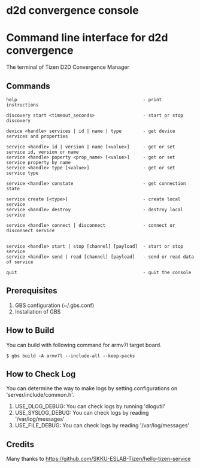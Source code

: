 # d2d convergence console
Command line interface for d2d convergence
==========================================

The terminal of Tizen D2D Convergence Manager

## Commands

```
help                                               - print instructions

discovery start <timeout_seconds>                  - start or stop discovery

device <handle> services | id | name | type        - get device services and properties

service <handle> id | version | name [<value>]     - get or set service id, version or name
service <handle> poperty <prop_name> [<value>]     - get or set service property by name
service <handle> type [<value>]                    - get or set service type

service <handle> constate                          - get connection state

service create [<type>]                            - create local service
service <handle> destroy                           - destroy local service

service <handle> connect | disconnect              - connect or disconnect service


service <handle> start | stop [channel] [payload]  - start or stop service
service <handle> send | read [channel] [payload]   - send or read data of service

quit                                               - quit the console
```

## Prerequisites

1. GBS configuration (~/.gbs.conf)
1. Installation of GBS

## How to Build
You can build with following command for armv7l target board.

<code>$ gbs build -A armv7l --include-all --keep-packs</code>

## How to Check Log
You can determine the way to make logs by setting configurations on 'server/include/common.h'.

1. USE_DLOG_DEBUG: You can check logs by running 'dlogutil'
1. USE_SYSLOG_DEBUG: You can check logs by reading '/var/log/messages'
1. USE_FILE_DEBUG: You can check logs by reading '/var/log/messages'

## Credits
Many thanks to https://github.com/SKKU-ESLAB-Tizen/hello-tizen-service
